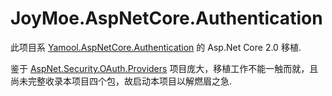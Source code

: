 JoyMoe.AspNetCore.Authentication
====

此项目系 [Yamool.AspNetCore.Authentication](https://github.com/zhengchun/SocialAuth) 的 Asp.Net Core 2.0 移植.

鉴于 [AspNet.Security.OAuth.Providers](https://github.com/aspnet-contrib/AspNet.Security.OAuth.Providers) 项目庞大，移植工作不能一触而就，且尚未完整收录本项目四个包，故启动本项目以解燃眉之急.
